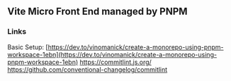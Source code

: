 ## Vite Micro Front End managed by PNPM


### Links

Basic Setup: [https://dev.to/vinomanick/create-a-monorepo-using-pnpm-workspace-1ebn](https://dev.to/vinomanick/create-a-monorepo-using-pnpm-workspace-1ebn)
https://commitlint.js.org/
https://github.com/conventional-changelog/commitlint
